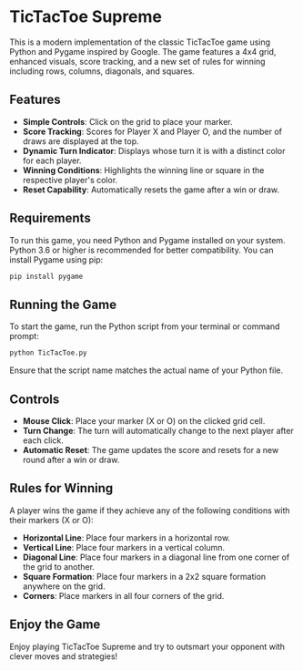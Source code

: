 # TicTacToe Supreme

This is a modern implementation of the classic TicTacToe game using Python and Pygame inspired by Google. The game features a 4x4 grid, enhanced visuals, score tracking, and a new set of rules for winning including rows, columns, diagonals, and squares.

## Features
- **Simple Controls**: Click on the grid to place your marker.
- **Score Tracking**: Scores for Player X and Player O, and the number of draws are displayed at the top.
- **Dynamic Turn Indicator**: Displays whose turn it is with a distinct color for each player.
- **Winning Conditions**: Highlights the winning line or square in the respective player's color.
- **Reset Capability**: Automatically resets the game after a win or draw.

## Requirements
To run this game, you need Python and Pygame installed on your system. Python 3.6 or higher is recommended for better compatibility. You can install Pygame using pip:

```bash
pip install pygame
```

## Running the Game
To start the game, run the Python script from your terminal or command prompt:

```bash
python TicTacToe.py
```
Ensure that the script name matches the actual name of your Python file.

## Controls
- **Mouse Click**: Place your marker (X or O) on the clicked grid cell.
- **Turn Change**: The turn will automatically change to the next player after each click.
- **Automatic Reset**: The game updates the score and resets for a new round after a win or draw.

## Rules for Winning
A player wins the game if they achieve any of the following conditions with their markers (X or O):

- **Horizontal Line**: Place four markers in a horizontal row.
- **Vertical Line**: Place four markers in a vertical column.
- **Diagonal Line**: Place four markers in a diagonal line from one corner of the grid to another.
- **Square Formation**: Place four markers in a 2x2 square formation anywhere on the grid.
- **Corners**: Place markers in all four corners of the grid.

## Enjoy the Game
Enjoy playing TicTacToe Supreme and try to outsmart your opponent with clever moves and strategies!
